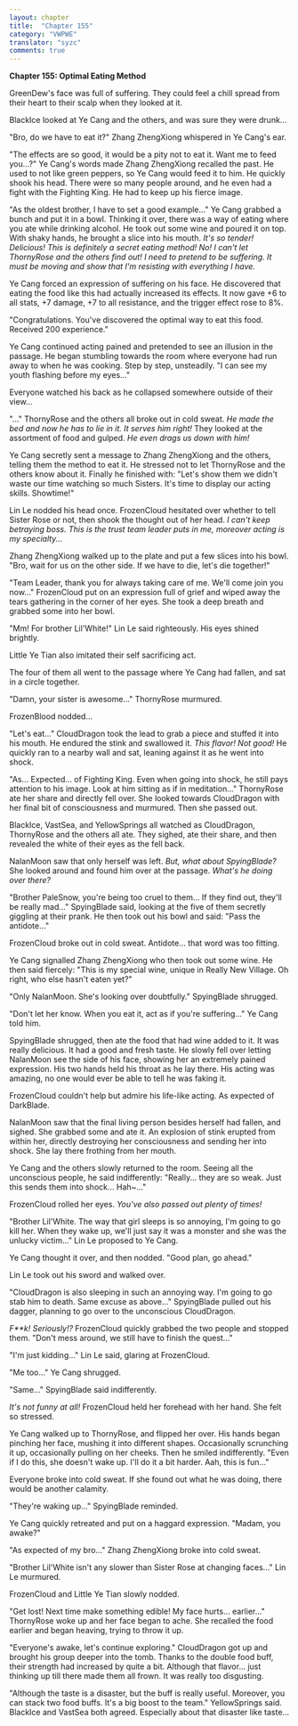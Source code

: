 ```yaml
---
layout: chapter
title:  "Chapter 155"
category: "VWPWE"
translator: "syzc"
comments: true
---
```


**Chapter 155: Optimal Eating Method**

GreenDew's face was full of suffering. They could feel a chill spread from their heart to their scalp when they looked at it.

BlackIce looked at Ye Cang and the others, and was sure they were drunk...

"Bro, do we have to eat it?" Zhang ZhengXiong whispered in Ye Cang's ear.

"The effects are so good, it would be a pity not to eat it. Want me to feed you...?" Ye Cang's words made Zhang ZhengXiong recalled the past. He used to not like green peppers, so Ye Cang would feed it to him. He quickly shook his head. There were so many people around, and he even had a fight with the Fighting King. He had to keep up his fierce image.

"As the oldest brother, I have to set a good example..." Ye Cang grabbed a bunch and put it in a bowl. Thinking it over, there was a way of eating where you ate while drinking alcohol. He took out some wine and poured it on top. With shaky hands, he brought a slice into his mouth. *It's so tender! Delicious! This is definitely a secret eating method! No! I can't let ThornyRose and the others find out! I need to pretend to be suffering. It must be moving and show that I'm resisting with everything I have.* 

Ye Cang forced an expression of suffering on his face. He discovered that eating the food like this had actually increased its effects. It now gave +6 to all stats, +7 damage, +7 to all resistance, and the trigger effect rose to 8%. 

"Congratulations. You've discovered the optimal way to eat this food. Received 200 experience."

Ye Cang continued acting pained and pretended to see an illusion in the passage. He began stumbling towards the room where everyone had run away to when he was cooking. Step by step, unsteadily. "I can see my youth flashing before my eyes..."

Everyone watched his back as he collapsed somewhere outside of their view...

"..." ThornyRose and the others all broke out in cold sweat. *He made the bed and now he has to lie in it. It serves him right!* They looked at the assortment of food and gulped. *He even drags us down with him!*

Ye Cang secretly sent a message to Zhang ZhengXiong and the others, telling them the method to eat it. He stressed not to let ThornyRose and the others know about it. Finally he finished with: "Let's show them we didn't waste our time watching so much Sisters. It's time to display our acting skills. Showtime!"

Lin Le nodded his head once. FrozenCloud hesitated over whether to tell Sister Rose or not, then shook the thought out of her head. *I can't keep betraying boss. This is the trust team leader puts in me, moreover acting is my specialty...*

Zhang ZhengXiong walked up to the plate and put a few slices into his bowl. "Bro, wait for us on the other side. If we have to die, let's die together!"

"Team Leader, thank you for always taking care of me. We'll come join you now..." FrozenCloud put on an expression full of grief and wiped away the tears gathering in the corner of her eyes. She took a deep breath and grabbed some into her bowl. 

"Mm! For brother Lil'White!" Lin Le said righteously. His eyes shined brightly.

Little Ye Tian also imitated their self sacrificing act.

The four of them all went to the passage where Ye Cang had fallen, and sat in a circle together. 

"Damn, your sister is awesome..." ThornyRose murmured.

FrozenBlood nodded...

"Let's eat..." CloudDragon took the lead to grab a piece and stuffed it into his mouth. He endured the stink and swallowed it. *This flavor! Not good!* He quickly ran to a nearby wall and sat, leaning against it as he went into shock.

"As... Expected... of Fighting King. Even when going into shock, he still pays attention to his image. Look at him sitting as if in meditation..." ThornyRose ate her share and directly fell over. She looked towards CloudDragon with her final bit of consciousness and murmured. Then she passed out.

BlackIce, VastSea, and YellowSprings all watched as CloudDragon, ThornyRose and the others all ate. They sighed, ate their share, and then revealed the white of their eyes as the fell back.

NalanMoon saw that only herself was left. *But, what about SpyingBlade?* She looked around and found him over at the passage. *What's he doing over there?*

"Brother PaleSnow, you're being too cruel to them... If they find out, they'll be really mad..." SpyingBlade said, looking at the five of them secretly giggling at their prank. He then took out his bowl and said: "Pass the antidote..."

FrozenCloud broke out in cold sweat. Antidote... that word was too fitting.

Ye Cang signalled Zhang ZhengXiong who then took out some wine. He then said fiercely: "This is my special wine, unique in Really New Village. Oh right, who else hasn't eaten yet?"

"Only NalanMoon. She's looking over doubtfully." SpyingBlade shrugged.

"Don't let her know. When you eat it, act as if you're suffering..." Ye Cang told him.

SpyingBlade shrugged, then ate the food that had wine added to it. It was really delicious. It had a good and fresh taste. He slowly fell over letting NalanMoon see the side of his face, showing her an extremely pained expression. His two hands held his throat as he lay there. His acting was amazing, no one would ever be able to tell he was faking it. 

FrozenCloud couldn't help but admire his life-like acting. As expected of DarkBlade.

NalanMoon saw that the final living person besides herself had fallen, and sighed. She grabbed some and ate it. An explosion of stink erupted from within her, directly destroying her consciousness and sending her into shock. She lay there frothing from her mouth.

Ye Cang and the others slowly returned to the room. Seeing all the unconscious people, he said indifferently: "Really... they are so weak. Just this sends them into shock... Hah~..."

FrozenCloud rolled her eyes. *You've also passed out plenty of times!*

"Brother Lil'White. The way that girl sleeps is so annoying, I'm going to go kill her. When they wake up, we'll just say it was a monster and she was the unlucky victim..." Lin Le proposed to Ye Cang.

Ye Cang thought it over, and then nodded. "Good plan, go ahead."

Lin Le took out his sword and walked over.

"CloudDragon is also sleeping in such an annoying way. I'm going to go stab him to death. Same excuse as above..." SpyingBlade pulled out his dagger, planning to go over to the unconscious CloudDragon.

*F\*\*k! Seriously!?* FrozenCloud quickly grabbed the two people and stopped them. "Don't mess around, we still have to finish the quest..."

"I'm just kidding..." Lin Le said, glaring at FrozenCloud.

"Me too..." Ye Cang shrugged.

"Same..." SpyingBlade said indifferently.

*It's not funny at all!* FrozenCloud held her forehead with her hand. She felt so stressed.

Ye Cang walked up to ThornyRose, and flipped her over. His hands began pinching her face, mushing it into different shapes. Occasionally scrunching it up, occasionally pulling on her cheeks. Then he smiled indifferently. "Even if I do this, she doesn't wake up. I'll do it a bit harder. Aah, this is fun..."

Everyone broke into cold sweat. If she found out what he was doing, there would be another calamity.

"They're waking up..." SpyingBlade reminded.

Ye Cang quickly retreated and put on a haggard expression. "Madam, you awake?"

"As expected of my bro..." Zhang ZhengXiong broke into cold sweat.

"Brother Lil'White isn't any slower than Sister Rose at changing faces..." Lin Le murmured.

FrozenCloud and Little Ye Tian slowly nodded.

"Get lost! Next time make something edible! My face hurts... earlier..." ThornyRose woke up and her face began to ache. She recalled the food earlier and began heaving, trying to throw it up.

"Everyone's awake, let's continue exploring." CloudDragon got up and brought his group deeper into the tomb. Thanks to the double food buff, their strength had increased by quite a bit. Although that flavor... just thinking up till there made them all frown. It was really too disgusting.

"Although the taste is a disaster, but the buff is really useful. Moreover, you can stack two food buffs. It's a big boost to the team." YellowSprings said. BlackIce and VastSea both agreed. Especially about that disaster like taste...
